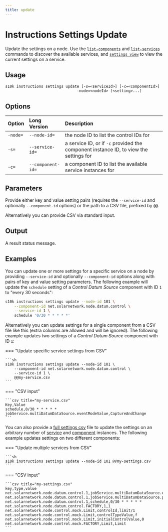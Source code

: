 ```yaml
---
title: update
---
```

# Instructions Settings Update

Update the settings on a node. Use the [`list-components`](../list-components.md) and
[`list-services`](../list-services.md) commands to discover the available services,
and [`settings view`](./view.md) to view the current settings on a service.

## Usage

```
s10k instructions settings update [-s=<serviceId>] [-c=<componentId>]
       							-node=<nodeId> [<setting>...]
```

## Options

<div markdown="1" class="options-explicit-col-widths">

| Option | Long Version | Description |
|:-------|:-------------|:------------|
| `-node=` | `--node-id=` | the node ID to list the control IDs for |
| `-s=` | `--service-id=` | a service ID, or if `-c` provided the component instance ID, to view the settings for |
| `-c=` | `--component-id=` | a component ID to list the available service instances for |

</div>

## Parameters

Provide either key and value setting pairs (requires the `--service-id` and optionally `--component-id` options)
or the path to a CSV file, prefixed by `@@`.

Alternatively you can provide CSV via standard input.

## Output

A result status message.

## Examples

You can update one or more settings for a specific service on a node by providing `--service-id`
and optionally `--component-id` options along with pairs of key and value setting parameters. The
following example will update the `schedule` setting of a _Control Datum Source_ component
with ID `1` to "every 30 seconds":

```sh title="Update schedule for component instance to 30s"
s10k instructions settings update --node-id 101 \
	--component-id net.solarnetwork.node.datum.control \
	--service-id 1 \
	schedule '0/30 * * * * *'
```

Alternatively you can update settings for a single component from a CSV file like this (extra
columns are allowed and will be ignored). The following example updates two settings of a
_Control Datum Source_ component with ID `1`:

=== "Update specific service settings from CSV"

	```sh
	s10k instructions settings update --node-id 101 \
		--component-id net.solarnetwork.node.datum.control \
		--service-id 1 \
		@@my-service.csv
	```
=== "CSV input"

	```csv title="my-service.csv"
	Key,Value
	schedule,0/30 * * * * *
	jobService.multiDatumDataSource.eventModeValue,CaptureAndChange
	```

You can also provide a [full settings csv][settings-csv] file to update the settings on
an arbitrary number of [service][services] and [component][components] instances. The following
example updates settings on two different components:

=== "Update multiple services from CSV"

	```sh
	s10k instructions settings update --node-id 101 @@my-settings.csv
	```

=== "CSV input"

	```csv title="my-settings.csv"
	key,type,value
	net.solarnetwork.node.datum.control.1,jobService.multiDatumDataSource.eventModeValue,CaptureAndChange
	net.solarnetwork.node.datum.control.1,jobService.multiDatumDataSource.persistModeValue,Poll
	net.solarnetwork.node.datum.control.1,schedule,0/30 * * * * *
	net.solarnetwork.node.datum.control.FACTORY,1,1
	net.solarnetwork.node.control.mock.Limit,controlId,limit/1
	net.solarnetwork.node.control.mock.Limit,controlTypeValue,f
	net.solarnetwork.node.control.mock.Limit,initialControlValue,0
	net.solarnetwork.node.control.mock.FACTORY,Limit,Limit
	```


[components]: https://solarnetwork.github.io/solarnode-handbook/users/setup-app/settings/components/
[services]: https://solarnetwork.github.io/solarnode-handbook/users/setup-app/settings/services/
[settings-csv]: https://solarnetwork.github.io/solarnode-handbook/users/settings/
